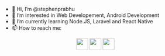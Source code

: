 - 👋 Hi, I’m @stephenprabhu
- 👀 I’m interested in Web Developement, Android Development
- 🌱 I’m currently learning Node.JS, Laravel and React Native
- 📫 How to reach me:

<div style="margin-left:200px">
<a href="https://www.facebook.com/stephen.machado.31/"><img height="32" width="32" src="https://cdn.jsdelivr.net/npm/simple-icons@v5/icons/facebook.svg" /></a>
<a href="https://wa.me/8217846319"><img height="32" width="32" src="https://cdn.jsdelivr.net/npm/simple-icons@v5/icons/whatsapp.svg" /></a>
<a href="https://www.linkedin.com/in/stephen-machado-prabhu-8549277a/"><img height="32" width="32" src="https://cdn.jsdelivr.net/npm/simple-icons@v5/icons/linkedin.svg" /></a>
</div>
